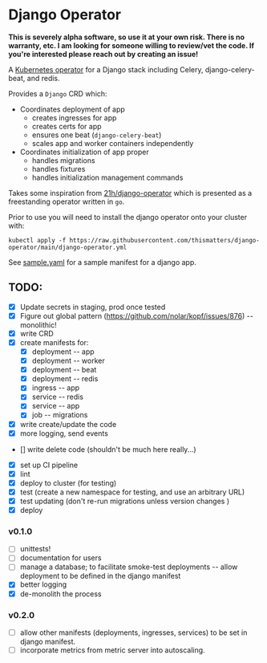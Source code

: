 # Django Operator

**This is severely alpha software, so use it at your own risk. There is no warranty, etc. I am looking for someone willing to review/vet the code. If you're interested please reach out by creating an issue!**

A [Kubernetes operator](https://github.com/cncf/tag-app-delivery/blob/main/operator-wg/whitepaper/Operator-WhitePaper_v1-0.md) for a Django stack including Celery, django-celery-beat, and redis.

Provides a `Django` CRD which:
* Coordinates deployment of app
  * creates ingresses for app
  * creates certs for app
  * ensures one beat (`django-celery-beat`)
  * scales app and worker containers independently
* Coordinates initialization of app proper
  * handles migrations
  * handles fixtures
  * handles initialization management commands

Takes some inspiration from [21h/django-operator](https://git.blindage.org/21h/django-operator) which is presented as a freestanding operator written in `go`.

Prior to use you will need to install the django operator onto your cluster with:
```
kubectl apply -f https://raw.githubusercontent.com/thismatters/django-operator/main/django-operator.yml
```

See [sample.yaml](sample.yaml) for a sample manifest for a django app.

## TODO:

* [x] Update secrets in staging, prod once tested
* [x] Figure out global pattern (https://github.com/nolar/kopf/issues/876) -- monolithic!
* [x] write CRD
* [x] create manifests for:
  * [x] deployment -- app
  * [x] deployment -- worker
  * [x] deployment -- beat
  * [x] deployment -- redis
  * [x] ingress -- app
  * [x] service -- redis
  * [x] service -- app
  * [x] job -- migrations
* [x] write create/update the code
* [x] more logging, send events
* [] write delete code (shouldn't be much here really...)
* [x] set up CI pipeline
* [x] lint
* [x] deploy to cluster (for testing)
* [x] test (create a new namespace for testing, and use an arbitrary URL)
* [x] test updating (don't re-run migrations unless version changes )
* [x] deploy

### v0.1.0
* [ ] unittests!
* [ ] documentation for users
* [ ] manage a database; to facilitate smoke-test deployments -- allow deployment to be defined in the django manifest
* [x] better logging
* [x] de-monolith the process

### v0.2.0
* [ ] allow other manifests (deployments, ingresses, services) to be set in django manifest.
* [ ] incorporate metrics from metric server into autoscaling.

